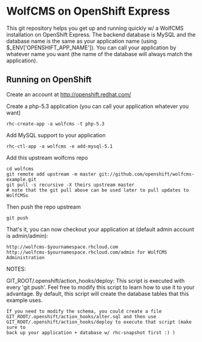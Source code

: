 WolfCMS on OpenShift Express
============================

This git repository helps you get up and running quickly w/ a WolfCMS installation
on OpenShift Express.  The backend database is MySQL and the database name is the 
same as your application name (using $_ENV['OPENSHIFT_APP_NAME']).  You can call
your application by whatever name you want (the name of the database will always
match the application).


Running on OpenShift
----------------------------

Create an account at http://openshift.redhat.com/

Create a php-5.3 application (you can call your application whatever you want)

    rhc-create-app -a wolfcms -t php-5.3

Add MySQL support to your application

    rhc-ctl-app -a wolfcms -e add-mysql-5.1

Add this upstream wolfcms repo

    cd wolfcms
    git remote add upstream -m master git://github.com/openshift/wolfcms-example.git
    git pull -s recursive -X theirs upstream master
    # note that the git pull above can be used later to pull updates to WolfCMSs
    
Then push the repo upstream

    git push

That's it, you can now checkout your application at (default admin account is admin/admin):

    http://wolfcms-$yournamespace.rhcloud.com
    http://wolfcms-$yournamespace.rhcloud.com/admin for WolfCMS Administration



NOTES:

GIT_ROOT/.openshift/action_hooks/deploy:
    This script is executed with every 'git push'.  Feel free to modify this script
    to learn how to use it to your advantage.  By default, this script will create
    the database tables that this example uses.

    If you need to modify the schema, you could create a file 
    GIT_ROOT/.openshift/action_hooks/alter.sql and then use
    GIT_ROOT/.openshift/action_hooks/deploy to execute that script (make sure to
    back up your application + database w/ rhc-snapshot first :) )

